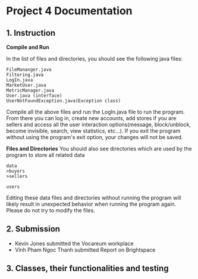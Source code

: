# Project 4 Documentation


## 1. Instruction


**Compile and Run**


In the list of files and directories, you should see the following java files:
```
FileMananger.java
Filtering.java
LogIn.java
MarketUser.java
MetricManager.java
User.java (interface)
UserNotFoundException.java(Exception class)
```
Compile all the above files and run the LogIn.java file to run the program. From there you can log in, create new accounts, add stores if you are sellers and access all the user interaction options(message, block/unblock, become invisible, search, view statistics, etc...). If you exit the program without using the program's exit option, your changes will not be saved.


**Files and Directories**
You should also see directories which are used by the program to store all related data
```
data
>buyers
>sellers

users
```
Editing these data files and directories without running the program will likely result in unexpected behavior when running the program again. Please do not try to modify the files.


## 2. Submission
- Kevin Jones submitted the Vocareum workplace
- Vinh Pham Ngoc Thanh submitted Report on Brightspace


## 3. Classes, their functionalities and testing



